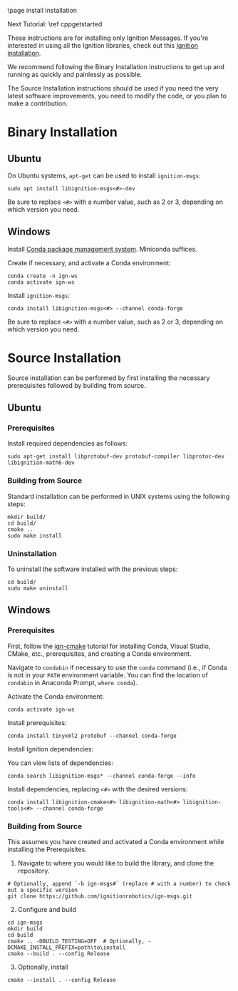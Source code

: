 \page install Installation

Next Tutorial: \ref cppgetstarted

These instructions are for installing only Ignition Messages.
If you're interested in using all the Ignition libraries, check out this [Ignition installation](https://ignitionrobotics.org/docs/latest/install).

We recommend following the Binary Installation instructions to get up and running as quickly and painlessly as possible.

The Source Installation instructions should be used if you need the very latest software improvements, you need to modify the code, or you plan to make a contribution.

# Binary Installation

## Ubuntu

On Ubuntu systems, `apt-get` can be used to install `ignition-msgs`:
```
sudo apt install libignition-msgs<#>-dev
```

Be sure to replace `<#>` with a number value, such as 2 or 3, depending on
which version you need.

## Windows

Install [Conda package management system](https://docs.conda.io/projects/conda/en/latest/user-guide/install/download.html).
Miniconda suffices.

Create if necessary, and activate a Conda environment:
```
conda create -n ign-ws
conda activate ign-ws
```

Install `ignition-msgs`:
```
conda install libignition-msgs<#> --channel conda-forge
```

Be sure to replace `<#>` with a number value, such as 2 or 3, depending on
which version you need.

# Source Installation

Source installation can be performed by first installing the necessary
prerequisites followed by building from source.

## Ubuntu

### Prerequisites

Install required dependencies as follows:
```
sudo apt-get install libprotobuf-dev protobuf-compiler libprotoc-dev libignition-math6-dev
```

### Building from Source

Standard installation can be performed in UNIX systems using the following
steps:
```
mkdir build/
cd build/
cmake ..
sudo make install
```

### Uninstallation

To uninstall the software installed with the previous steps:
```
cd build/
sudo make uninstall
```

## Windows

### Prerequisites

First, follow the [ign-cmake](https://github.com/ignitionrobotics/ign-cmake) tutorial for installing Conda, Visual Studio, CMake, etc., prerequisites, and creating a Conda environment.

Navigate to `condabin` if necessary to use the `conda` command (i.e., if Conda is not in your `PATH` environment variable. You can find the location of `condabin` in Anaconda Prompt, `where conda`).

Activate the Conda environment:
```
conda activate ign-ws
```

Install prerequisites:
```
conda install tinyxml2 protobuf --channel conda-forge
```

Install Ignition dependencies:

You can view lists of dependencies:
```
conda search libignition-msgs* --channel conda-forge --info
```

Install dependencies, replacing `<#>` with the desired versions:
```
conda install libignition-cmake<#> libignition-math<#> libignition-tools<#> --channel conda-forge
```

### Building from Source

This assumes you have created and activated a Conda environment while installing the Prerequisites.

1. Navigate to where you would like to build the library, and clone the repository.
  ```
  # Optionally, append `-b ign-msgs#` (replace # with a number) to check out a specific version
  git clone https://github.com/ignitionrobotics/ign-msgs.git
  ```

2. Configure and build
  ```
  cd ign-msgs
  mkdir build
  cd build
  cmake .. -DBUILD_TESTING=OFF  # Optionally, -DCMAKE_INSTALL_PREFIX=path\to\install
  cmake --build . --config Release
  ```

3. Optionally, install
  ```
  cmake --install . --config Release
  ```
